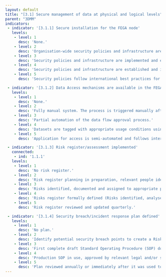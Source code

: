 ```yaml
---
layout: default
title: "[3.1] Secure management of data at physical and logical levels"
parent: "3DMM"
indicators:
 - indicator: '[3.1.1] Secure installation for the FEGA node'
   levels:
    - level: 1
      desc: 'None.'
    - level: 2
      desc: 'Organisation-wide security policies and infrastructure are defined.'
    - level: 3  
      desc: 'Security policies and infrastructure are implemented and enforced following organisation-wide guidelines.'
    - level: 4
      desc: 'Security policies and infrastructure are established and implemented under the appropriate jurisdictional level, e.g. nationally.'
    - level: 5
      desc: 'Security policies follow international best practices for data security and are regularly reviewed based on changes in technological, regulatory and ethical considerations.'

 - indicator: '[3.1.2] Data Access mechanisms are available in the FEGA node following Data Access Committee (DAC) approval'
   levels:
    - level: 1
      desc: 'None.'
    - level: 2
      desc: 'Fully manual system. The process is triggered manually after approval is granted.'
    - level: 3  
      desc: 'Partial automation of the data flow approval process.'
    - level: 4
      desc: 'Datasets are tagged with appropriate usage conditions using, for instance, GA4GH DUO. This would partially guide DAC approvals, accelerating the data access process.'
    - level: 5
      desc: 'Application for access is semi-automated and follows international standards. Process is periodically reviewed to ensure time efficient access.'

 - indicator: '[3.1.3] Risk register/assessment implemented'
   connected:
    - ind: '1.1.1'
   levels:
    - level: 1
      desc: 'No risk register.'
    - level: 2
      desc: 'Risk register planning in preparation, relevant people identified as responsible for RR at node.'
    - level: 3  
      desc: 'Risks identified, documented and assigned to appropriate personnel for review.'
    - level: 4
      desc: 'Risks register formally defined (Risks identified, analysed, prioritised and treated/mitigated).'
    - level: 5
      desc: 'Risk register reviewed and updated quarterly.'

 - indicator: '[3.1.4] Security breach/incident response plan defined'
   levels:
    - level: 1
      desc: 'No plan.'
    - level: 2
      desc: 'Identify potential security breach points to create a Risk register. Take into consideration relations to other FEGA nodes, Central EGA, key contacts, and institutional/organisational policies.'
    - level: 3  
      desc: 'First complete draft Standard Operating Procedure (SOP) documented for raising a security alarm. Have contacts for steps of SOP and proposal for audit report. SOP is accessible to all team members.'
    - level: 4
      desc: 'Production SOP in use, approved by relevant legal and/or security personnel.'
    - level: 5
      desc: 'Plan reviewed annually or immediately after it was used to identify areas of improvement. Have trained all personnel in the process. Done dry runs through SOP to identify areas of improvement.'
---
```

